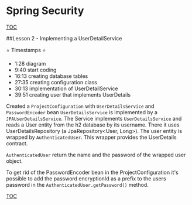 # Spring Security
[TOC](./README.md)

##Lesson 2 - Implementing a UserDetailService

⭐ Timestamps ⭐
- 1:28 diagram
- 9:40 start coding
- 16:13 creating database tables
- 27:35 creating configuration class
- 30:13 implementation of UserDetailService
- 39:51 creating user that implements UserDetails


Created a `ProjectConfiguration`  with `UserDetailsService` and `PasswordEncoder` bean
`UserDetailsService` is implemented by a `JPAUserDetailsService`.
The Service implements `UserDetailsService` and reads a User entity from the h2 database by its username.
There it uses UserDetailsRepository (a JpaRepository<User, Long>).
The user entity is wrapped by `AuthenticatedUser`. This wrapper provides the UserDetails contract.

`AuthenticatedUser` return the name and the password of the wrapped user object.

To get rid of the PasswordEncoder bean in the ProjectConfiguration it's possible to
add the password encryptionId as a prefix to the users password in the `AuthenticatedUser.getPassword()` method.

[TOC](./README.md)

